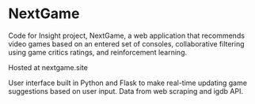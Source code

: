 # NextGame
Code for Insight project, NextGame, a web application that recommends video games based on an entered set of
consoles, collaborative filtering using game critics ratings, and reinforcement learning.

Hosted at nextgame.site

User interface built in Python and Flask to make real-time updating game suggestions based on user input.
Data from web scraping and igdb API.
